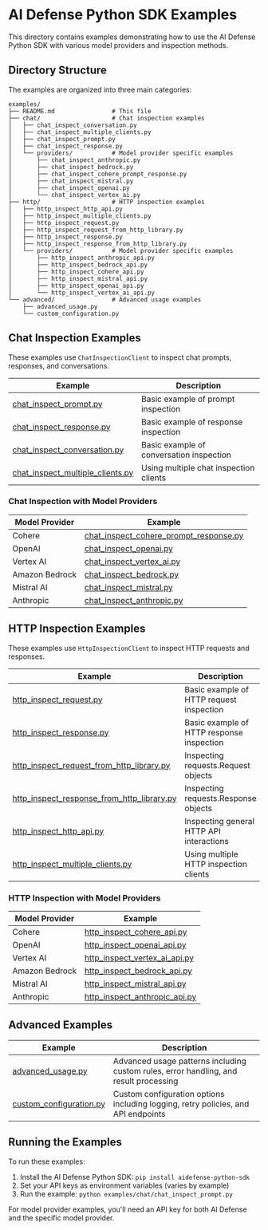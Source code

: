 # AI Defense Python SDK Examples

This directory contains examples demonstrating how to use the AI Defense Python SDK with various model providers and inspection methods.

## Directory Structure

The examples are organized into three main categories:

```
examples/
├── README.md                # This file
├── chat/                    # Chat inspection examples
│   ├── chat_inspect_conversation.py
│   ├── chat_inspect_multiple_clients.py
│   ├── chat_inspect_prompt.py
│   ├── chat_inspect_response.py
│   └── providers/           # Model provider specific examples
│       ├── chat_inspect_anthropic.py
│       ├── chat_inspect_bedrock.py
│       ├── chat_inspect_cohere_prompt_response.py
│       ├── chat_inspect_mistral.py
│       ├── chat_inspect_openai.py
│       └── chat_inspect_vertex_ai.py
├── http/                    # HTTP inspection examples
│   ├── http_inspect_http_api.py
│   ├── http_inspect_multiple_clients.py
│   ├── http_inspect_request.py
│   ├── http_inspect_request_from_http_library.py
│   ├── http_inspect_response.py
│   ├── http_inspect_response_from_http_library.py
│   └── providers/           # Model provider specific examples
│       ├── http_inspect_anthropic_api.py
│       ├── http_inspect_bedrock_api.py
│       ├── http_inspect_cohere_api.py
│       ├── http_inspect_mistral_api.py
│       ├── http_inspect_openai_api.py
│       └── http_inspect_vertex_ai_api.py
└── advanced/                # Advanced usage examples
    ├── advanced_usage.py
    └── custom_configuration.py
```

## Chat Inspection Examples

These examples use `ChatInspectionClient` to inspect chat prompts, responses, and conversations.

| Example | Description |
|---------|-------------|
| [chat_inspect_prompt.py](./chat/chat_inspect_prompt.py) | Basic example of prompt inspection |
| [chat_inspect_response.py](./chat/chat_inspect_response.py) | Basic example of response inspection |
| [chat_inspect_conversation.py](./chat/chat_inspect_conversation.py) | Basic example of conversation inspection |
| [chat_inspect_multiple_clients.py](./chat/chat_inspect_multiple_clients.py) | Using multiple chat inspection clients |

### Chat Inspection with Model Providers

| Model Provider | Example |
|----------------|---------|
| Cohere | [chat_inspect_cohere_prompt_response.py](./chat/providers/chat_inspect_cohere_prompt_response.py) |
| OpenAI | [chat_inspect_openai.py](./chat/providers/chat_inspect_openai.py) |
| Vertex AI | [chat_inspect_vertex_ai.py](./chat/providers/chat_inspect_vertex_ai.py) |
| Amazon Bedrock | [chat_inspect_bedrock.py](./chat/providers/chat_inspect_bedrock.py) |
| Mistral AI | [chat_inspect_mistral.py](./chat/providers/chat_inspect_mistral.py) |
| Anthropic | [chat_inspect_anthropic.py](./chat/providers/chat_inspect_anthropic.py) |

## HTTP Inspection Examples

These examples use `HttpInspectionClient` to inspect HTTP requests and responses.

| Example | Description |
|---------|-------------|
| [http_inspect_request.py](./http/http_inspect_request.py) | Basic example of HTTP request inspection |
| [http_inspect_response.py](./http/http_inspect_response.py) | Basic example of HTTP response inspection |
| [http_inspect_request_from_http_library.py](./http/http_inspect_request_from_http_library.py) | Inspecting requests.Request objects |
| [http_inspect_response_from_http_library.py](./http/http_inspect_response_from_http_library.py) | Inspecting requests.Response objects |
| [http_inspect_http_api.py](./http/http_inspect_http_api.py) | Inspecting general HTTP API interactions |
| [http_inspect_multiple_clients.py](./http/http_inspect_multiple_clients.py) | Using multiple HTTP inspection clients |

### HTTP Inspection with Model Providers

| Model Provider | Example |
|----------------|---------|  
| Cohere | [http_inspect_cohere_api.py](./http/providers/http_inspect_cohere_api.py) |
| OpenAI | [http_inspect_openai_api.py](./http/providers/http_inspect_openai_api.py) |
| Vertex AI | [http_inspect_vertex_ai_api.py](./http/providers/http_inspect_vertex_ai_api.py) |
| Amazon Bedrock | [http_inspect_bedrock_api.py](./http/providers/http_inspect_bedrock_api.py) |
| Mistral AI | [http_inspect_mistral_api.py](./http/providers/http_inspect_mistral_api.py) |
| Anthropic | [http_inspect_anthropic_api.py](./http/providers/http_inspect_anthropic_api.py) |

## Advanced Examples

| Example | Description |
|---------|-------------|
| [advanced_usage.py](./advanced/advanced_usage.py) | Advanced usage patterns including custom rules, error handling, and result processing |
| [custom_configuration.py](./advanced/custom_configuration.py) | Custom configuration options including logging, retry policies, and API endpoints |

## Running the Examples

To run these examples:

1. Install the AI Defense Python SDK: `pip install aidefense-python-sdk`
2. Set your API keys as environment variables (varies by example)
3. Run the example: `python examples/chat/chat_inspect_prompt.py`

For model provider examples, you'll need an API key for both AI Defense and the specific model provider.
